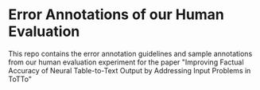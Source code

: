 # Error Annotations of our Human Evaluation
This repo contains the error annotation guidelines and sample annotations from our human evaluation experiment for the paper "Improving Factual Accuracy of Neural Table-to-Text Output by Addressing Input Problems in ToTTo"
